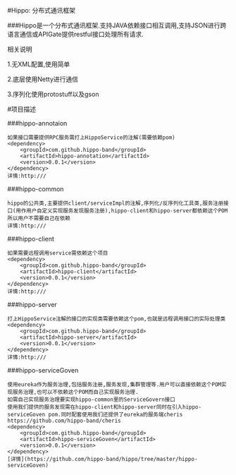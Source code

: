 #Hippo: 分布式通讯框架

###Hippo是一个分布式通讯框架.支持JAVA依赖接口相互调用,支持JSON进行跨语言通信或APIGate提供restful接口处理所有请求.

相关说明

1.无XML配置,使用简单

2.底层使用Netty进行通信

3.序列化使用protostuff以及gson

#项目描述

###hippo-annotaion

    如果接口需要提供RPC服务需打上HippoService的注解(需要依赖pom)
    <dependency>
        <groupId>com.github.hippo-band</groupId>
        <artifactId>hippo-annotation</artifactId>
        <version>0.0.1</version>
    </dependency>
    详情:http:///

###hippo-common

    hippo的公共类,主要提供client/serviceImpl的注解,序列化/反序列化工具类,服务注册接口(用作用户自定义实现服务发现服务注册),hippo-client和hippo-server都依赖这个POM所以用户不需要自己在依赖
    详情:http:///

###hippo-client

    如果需要远程调用service需依赖这个项目
    <dependency>
        <groupId>com.github.hippo-band</groupId>
        <artifactId>hippo-client</artifactId>
        <version>0.0.1</version>
    </dependency>
    详情:http:///

###hippo-server

    打上HippoService注解的接口的实现类需要依赖这个pom,也就是远程调用接口的实际处理类
    <dependency>
        <groupId>com.github.hippo-band</groupId>
        <artifactId>hippo-server</artifactId>
        <version>0.0.1</version>
    </dependency>
    详情:http:///

###hippo-serviceGoven

    使用eureka作为服务治理,包括服务注册,服务发现,集群管理等.用户可以直接依赖这个POM实现服务治理,也可以不依赖这个POM而自己实现服务治理.
    如需自己实现服务治理要实现hippo-common里的ServiceGovern接口
    使用我们提供的服务发现需在hippo-client和hippo-server同时在引入hippo-serviceGoven pom.同时配套使用我们还提供了eureka的服务端cheris https://github.com/hippo-band/cheris
    <dependency>
        <groupId>com.github.hippo-band</groupId>
        <artifactId>hippo-serviceGoven</artifactId>
        <version>0.0.1</version>
    </dependency>
    [详情](https://github.com/hippo-band/hippo/tree/master/hippo-serviceGoven)


